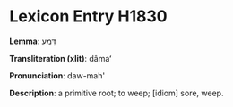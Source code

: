 # Lexicon Entry H1830

**Lemma**: דָּמַע

**Transliteration (xlit)**: dâmaʻ

**Pronunciation**: daw-mah'

**Description**:
a primitive root; to weep; [idiom] sore, weep.
